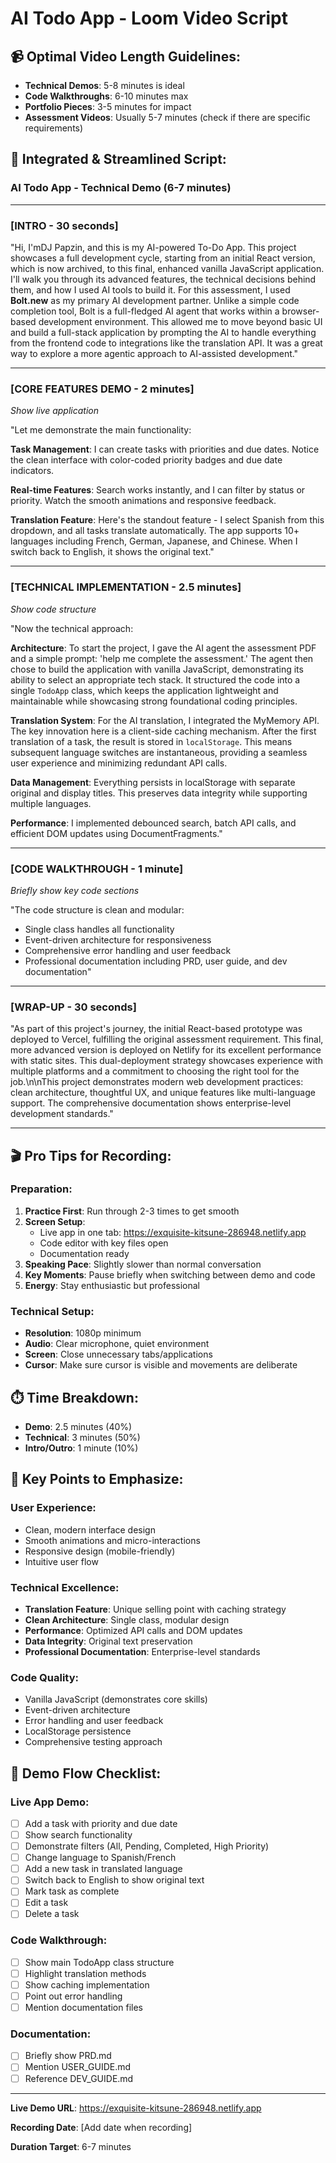 # AI Todo App - Loom Video Script

## 📹 Optimal Video Length Guidelines:
- **Technical Demos**: 5-8 minutes is ideal
- **Code Walkthroughs**: 6-10 minutes max
- **Portfolio Pieces**: 3-5 minutes for impact
- **Assessment Videos**: Usually 5-7 minutes (check if there are specific requirements)

## 🎯 Integrated & Streamlined Script:

### **AI Todo App - Technical Demo (6-7 minutes)**

---

### **[INTRO - 30 seconds]**
"Hi, I'mDJ Papzin, and this is my AI-powered To-Do App. This project showcases a full development cycle, starting from an initial React version, which is now archived, to this final, enhanced vanilla JavaScript application. I'll walk you through its advanced features, the technical decisions behind them, and how I used AI tools to build it. For this assessment, I used **Bolt.new** as my primary AI development partner. Unlike a simple code completion tool, Bolt is a full-fledged AI agent that works within a browser-based development environment. This allowed me to move beyond basic UI and build a full-stack application by prompting the AI to handle everything from the frontend code to integrations like the translation API. It was a great way to explore a more agentic approach to AI-assisted development."

---

### **[CORE FEATURES DEMO - 2 minutes]**
*Show live application*

"Let me demonstrate the main functionality:

**Task Management**: I can create tasks with priorities and due dates. Notice the clean interface with color-coded priority badges and due date indicators.

**Real-time Features**: Search works instantly, and I can filter by status or priority. Watch the smooth animations and responsive feedback.

**Translation Feature**: Here's the standout feature - I select Spanish from this dropdown, and all tasks translate automatically. The app supports 10+ languages including French, German, Japanese, and Chinese. When I switch back to English, it shows the original text."

---

### **[TECHNICAL IMPLEMENTATION - 2.5 minutes]**
*Show code structure*

"Now the technical approach:

**Architecture**: To start the project, I gave the AI agent the assessment PDF and a simple prompt: 'help me complete the assessment.' The agent then chose to build the application with vanilla JavaScript, demonstrating its ability to select an appropriate tech stack. It structured the code into a single `TodoApp` class, which keeps the application lightweight and maintainable while showcasing strong foundational coding principles.

**Translation System**: For the AI translation, I integrated the MyMemory API. The key innovation here is a client-side caching mechanism. After the first translation of a task, the result is stored in `localStorage`. This means subsequent language switches are instantaneous, providing a seamless user experience and minimizing redundant API calls.

**Data Management**: Everything persists in localStorage with separate original and display titles. This preserves data integrity while supporting multiple languages.

**Performance**: I implemented debounced search, batch API calls, and efficient DOM updates using DocumentFragments."

---

### **[CODE WALKTHROUGH - 1 minute]**
*Briefly show key code sections*

"The code structure is clean and modular:
- Single class handles all functionality
- Event-driven architecture for responsiveness  
- Comprehensive error handling and user feedback
- Professional documentation including PRD, user guide, and dev documentation"

---

### **[WRAP-UP - 30 seconds]**
"As part of this project's journey, the initial React-based prototype was deployed to Vercel, fulfilling the original assessment requirement. This final, more advanced version is deployed on Netlify for its excellent performance with static sites. This dual-deployment strategy showcases experience with multiple platforms and a commitment to choosing the right tool for the job.\n\nThis project demonstrates modern web development practices: clean architecture, thoughtful UX, and unique features like multi-language support. The comprehensive documentation shows enterprise-level development standards."

---

## 🎬 Pro Tips for Recording:

### Preparation:
1. **Practice First**: Run through 2-3 times to get smooth
2. **Screen Setup**: 
   - Live app in one tab: https://exquisite-kitsune-286948.netlify.app
   - Code editor with key files open
   - Documentation ready
3. **Speaking Pace**: Slightly slower than normal conversation
4. **Key Moments**: Pause briefly when switching between demo and code
5. **Energy**: Stay enthusiastic but professional

### Technical Setup:
- **Resolution**: 1080p minimum
- **Audio**: Clear microphone, quiet environment
- **Screen**: Close unnecessary tabs/applications
- **Cursor**: Make sure cursor is visible and movements are deliberate

## ⏱️ Time Breakdown:
- **Demo**: 2.5 minutes (40%)
- **Technical**: 3 minutes (50%) 
- **Intro/Outro**: 1 minute (10%)

## 🎯 Key Points to Emphasize:

### User Experience:
- Clean, modern interface design
- Smooth animations and micro-interactions
- Responsive design (mobile-friendly)
- Intuitive user flow

### Technical Excellence:
- **Translation Feature**: Unique selling point with caching strategy
- **Clean Architecture**: Single class, modular design
- **Performance**: Optimized API calls and DOM updates
- **Data Integrity**: Original text preservation
- **Professional Documentation**: Enterprise-level standards

### Code Quality:
- Vanilla JavaScript (demonstrates core skills)
- Event-driven architecture
- Error handling and user feedback
- LocalStorage persistence
- Comprehensive testing approach

## 📝 Demo Flow Checklist:

### Live App Demo:
- [ ] Add a task with priority and due date
- [ ] Show search functionality
- [ ] Demonstrate filters (All, Pending, Completed, High Priority)
- [ ] Change language to Spanish/French
- [ ] Add a new task in translated language
- [ ] Switch back to English to show original text
- [ ] Mark task as complete
- [ ] Edit a task
- [ ] Delete a task

### Code Walkthrough:
- [ ] Show main TodoApp class structure
- [ ] Highlight translation methods
- [ ] Show caching implementation
- [ ] Point out error handling
- [ ] Mention documentation files

### Documentation:
- [ ] Briefly show PRD.md
- [ ] Mention USER_GUIDE.md
- [ ] Reference DEV_GUIDE.md

---

**Live Demo URL**: https://exquisite-kitsune-286948.netlify.app

**Recording Date**: [Add date when recording]

**Duration Target**: 6-7 minutes